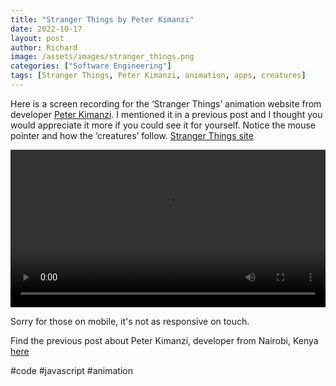 ```yaml
---
title: "Stranger Things by Peter Kimanzi"
date: 2022-10-17
layout: post
author: Richard
image: /assets/images/stranger_things.png
categories: ["Software Engineering"]
tags: [Stranger Things, Peter Kimanzi, animation, apps, creatures]
---
```


Here is a screen recording for the ‘Stranger Things’ animation website from developer [Peter Kimanzi](https://www.linkedin.com/in/peter-kimanzi-002299206/). I mentioned it in a previous post and I thought you would appreciate it more if you could see it for yourself. Notice the mouse pointer and how the ‘creatures’ follow. [Stranger Things site](https://peter-kimanzi.github.io/Stranger-things-animation/)

<video width="100%" preload="auto" autoplay controls>
  <source src="{{ '/assets/videos/kimanzi_stranger_things.mp4' | relative_url }}" type="video/mp4">
  Your browser does not support the video tag.
</video>

Sorry for those on mobile, it's not as responsive on touch.

Find the previous post about Peter Kimanzi, developer from Nairobi, Kenya [here](https://rdjarbeng.github.io/2022/10/10/Spotlight-on-Peter-Kimanzi.html)

#code #javascript #animation

